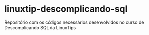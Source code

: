 # linuxtip-descomplicando-sql
Repositório com os códigos necessários desenvolvidos no curso de Descomplicando SQL da LinuxTips
